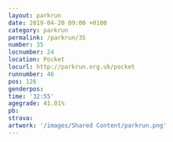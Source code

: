 ```yaml
---
layout: parkrun
date: 2019-04-20 09:00 +0100
category: parkrun
permalink: /parkrun/35
number: 35
locnumber: 24
location: Pocket
locurl: http://parkrun.org.uk/pocket
runnumber: 46
pos: 126
genderpos: 
time: '32:55'
agegrade: 41.01%
pb: 
strava: 
artwork: '/images/Shared Content/parkrun.png'
---
```

